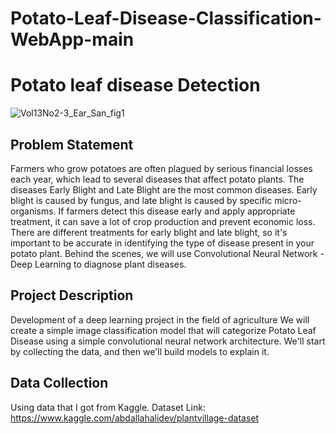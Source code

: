 # Potato-Leaf-Disease-Classification-WebApp-main
# Potato leaf disease Detection
![Vol13No2-3_Ear_San_fig1](https://user-images.githubusercontent.com/67580321/171865245-b8f4a8c5-978b-4284-900b-3b7dd0b638a1.jpg)

## Problem Statement 
Farmers who grow potatoes are often plagued by serious financial losses each year, which lead to several diseases that affect potato plants. The diseases Early Blight and Late Blight are the most common diseases. Early blight is caused by fungus, and late blight is caused by specific micro-organisms. If farmers detect this disease early and apply appropriate treatment, it can save a lot of crop production and prevent economic loss. There are different treatments for early blight and late blight, so it's important to be accurate in identifying the type of disease present in your potato plant. Behind the scenes, we will use Convolutional Neural Network - Deep Learning to diagnose plant diseases.

## Project Description
Development of a deep learning project in the field of agriculture We will create a simple image classification model that will categorize Potato Leaf Disease using a simple convolutional neural network architecture. We'll start by collecting the data, and then we'll build models to explain it.

## Data Collection
Using data that I got from Kaggle.
Dataset Link: https://www.kaggle.com/abdallahalidev/plantvillage-dataset
